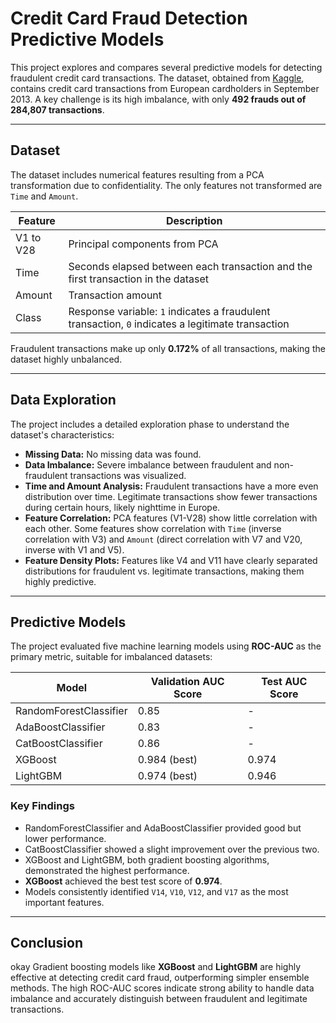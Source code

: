 # Credit Card Fraud Detection Predictive Models

This project explores and compares several predictive models for detecting fraudulent credit card transactions. The dataset, obtained from [Kaggle](https://www.kaggle.com/mlg-ulb/creditcardfraud), contains credit card transactions from European cardholders in September 2013. A key challenge is its high imbalance, with only **492 frauds out of 284,807 transactions**.

---

## Dataset

The dataset includes numerical features resulting from a PCA transformation due to confidentiality. The only features not transformed are `Time` and `Amount`.

| Feature | Description |
|---------|-------------|
| V1 to V28 | Principal components from PCA |
| Time | Seconds elapsed between each transaction and the first transaction in the dataset |
| Amount | Transaction amount |
| Class | Response variable: `1` indicates a fraudulent transaction, `0` indicates a legitimate transaction |

Fraudulent transactions make up only **0.172%** of all transactions, making the dataset highly unbalanced.

---

## Data Exploration

The project includes a detailed exploration phase to understand the dataset's characteristics:

- **Missing Data:** No missing data was found.  
- **Data Imbalance:** Severe imbalance between fraudulent and non-fraudulent transactions was visualized.  
- **Time and Amount Analysis:** Fraudulent transactions have a more even distribution over time. Legitimate transactions show fewer transactions during certain hours, likely nighttime in Europe.  
- **Feature Correlation:** PCA features (V1-V28) show little correlation with each other. Some features show correlation with `Time` (inverse correlation with V3) and `Amount` (direct correlation with V7 and V20, inverse with V1 and V5).  
- **Feature Density Plots:** Features like V4 and V11 have clearly separated distributions for fraudulent vs. legitimate transactions, making them highly predictive.

---

## Predictive Models

The project evaluated five machine learning models using **ROC-AUC** as the primary metric, suitable for imbalanced datasets:

| Model | Validation AUC Score | Test AUC Score |
|-------|-------------------|---------------|
| RandomForestClassifier | 0.85 | - |
| AdaBoostClassifier | 0.83 | - |
| CatBoostClassifier | 0.86 | - |
| XGBoost | 0.984 (best) | 0.974 |
| LightGBM | 0.974 (best) | 0.946 |

### Key Findings

- RandomForestClassifier and AdaBoostClassifier provided good but lower performance.  
- CatBoostClassifier showed a slight improvement over the previous two.  
- XGBoost and LightGBM, both gradient boosting algorithms, demonstrated the highest performance.  
- **XGBoost** achieved the best test score of **0.974**.  
- Models consistently identified `V14`, `V10`, `V12`, and `V17` as the most important features.

---

## Conclusion
okay
Gradient boosting models like **XGBoost** and **LightGBM** are highly effective at detecting credit card fraud, outperforming simpler ensemble methods. The high ROC-AUC scores indicate strong ability to handle data imbalance and accurately distinguish between fraudulent and legitimate transactions.
